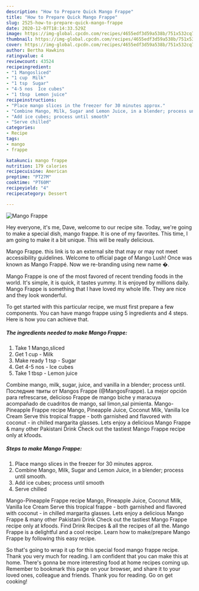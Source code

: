```yaml
---
description: "How to Prepare Quick Mango Frappe"
title: "How to Prepare Quick Mango Frappe"
slug: 2525-how-to-prepare-quick-mango-frappe
date: 2020-12-07T18:14:33.529Z
image: https://img-global.cpcdn.com/recipes/4655edf3d59a538b/751x532cq70/mango-frappe-recipe-main-photo.jpg
thumbnail: https://img-global.cpcdn.com/recipes/4655edf3d59a538b/751x532cq70/mango-frappe-recipe-main-photo.jpg
cover: https://img-global.cpcdn.com/recipes/4655edf3d59a538b/751x532cq70/mango-frappe-recipe-main-photo.jpg
author: Bertha Hawkins
ratingvalue: 4
reviewcount: 43524
recipeingredient:
- "1 Mangosliced"
- "1 cup  Milk"
- "1 tsp  Sugar"
- "4-5 nos  Ice cubes"
- "1 tbsp  Lemon juice"
recipeinstructions:
- "Place mango slices in the freezer for 30 minutes approx."
- "Combine Mango, Milk, Sugar and Lemon Juice, in a blender; process until smooth."
- "Add ice cubes; process until smooth"
- "Serve chilled"
categories:
- Recipe
tags:
- mango
- frappe

katakunci: mango frappe 
nutrition: 179 calories
recipecuisine: American
preptime: "PT27M"
cooktime: "PT60M"
recipeyield: "4"
recipecategory: Dessert

---
```



![Mango Frappe](https://img-global.cpcdn.com/recipes/4655edf3d59a538b/751x532cq70/mango-frappe-recipe-main-photo.jpg)

Hey everyone, it's me, Dave, welcome to our recipe site. Today, we're going to make a special dish, mango frappe. It is one of my favorites. This time, I am going to make it a bit unique. This will be really delicious.

Mango Frappe. this link is to an external site that may or may not meet accessibility guidelines. Welcome to official page of Mango Lush! Once was known as Mango Frappé. Now we re-branding using new name �.

Mango Frappe is one of the most favored of recent trending foods in the world. It's simple, it is quick, it tastes yummy. It is enjoyed by millions daily. Mango Frappe is something that I have loved my whole life. They are nice and they look wonderful.


To get started with this particular recipe, we must first prepare a few components. You can have mango frappe using 5 ingredients and 4 steps. Here is how you can achieve that.

<!--inarticleads1-->

##### The ingredients needed to make Mango Frappe:

1. Take 1 Mango,sliced
1. Get 1 cup - Milk
1. Make ready 1 tsp - Sugar
1. Get 4-5 nos - Ice cubes
1. Take 1 tbsp - Lemon juice


Combine mango, milk, sugar, juice, and vanilla in a blender; process until. Последние твиты от Mangos Frappe (@MangosFrappe). La mejor opción para refrescarse, delicioso Frappe de mango biche y maracuya acompañado de cuadritos de mango, sal limon,sal pimienta. Mango-Pineapple Frappe recipe Mango, Pineapple Juice, Coconut Milk, Vanilla Ice Cream Serve this tropical frappe - both garnished and flavored with coconut - in chilled margarita glasses. Lets enjoy a delicious Mango Frappe &amp; many other Pakistani Drink Check out the tastiest Mango Frappe recipe only at kfoods. 

<!--inarticleads2-->

##### Steps to make Mango Frappe:

1. Place mango slices in the freezer for 30 minutes approx.
1. Combine Mango, Milk, Sugar and Lemon Juice, in a blender; process until smooth.
1. Add ice cubes; process until smooth
1. Serve chilled


Mango-Pineapple Frappe recipe Mango, Pineapple Juice, Coconut Milk, Vanilla Ice Cream Serve this tropical frappe - both garnished and flavored with coconut - in chilled margarita glasses. Lets enjoy a delicious Mango Frappe &amp; many other Pakistani Drink Check out the tastiest Mango Frappe recipe only at kfoods. Find Drink Recipes &amp; all the recipes of all the. Mango Frappe is a delightful and a cool recipe. Learn how to make/prepare Mango Frappe by following this easy recipe. 

So that's going to wrap it up for this special food mango frappe recipe. Thank you very much for reading. I am confident that you can make this at home. There's gonna be more interesting food at home recipes coming up. Remember to bookmark this page on your browser, and share it to your loved ones, colleague and friends. Thank you for reading. Go on get cooking!
